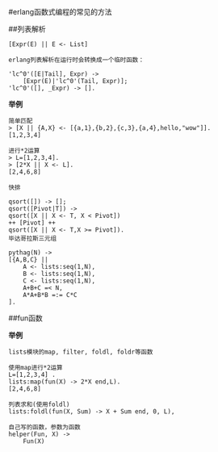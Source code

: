 #erlang函数式编程的常见的方法

##列表解析

	[Expr(E) || E <- List]
	
	erlang列表解析在运行时会转换成一个临时函数：
	
	'lc^0'([E|Tail], Expr) ->
	    [Expr(E)|'lc^0'(Tail, Expr)];
	'lc^0'([], _Expr) -> [].
	
**举例**
	
	简单匹配
	> [X || {A,X} <- [{a,1},{b,2},{c,3},{a,4},hello,"wow"]].
	[1,2,3,4]
	
	进行*2运算
	> L=[1,2,3,4].
	> [2*X || X <- L].
	[2,4,6,8]

	快排
	
	qsort([]) -> [];
	qsort([Pivot|T]) ->
	qsort([X || X <- T, X < Pivot])
	++ [Pivot] ++
	qsort([X || X <- T,X >= Pivot]).		
	毕达哥拉斯三元组
	
	pythag(N) ->
    [{A,B,C} ||
        A <- lists:seq(1,N),
        B <- lists:seq(1,N),
        C <- lists:seq(1,N),
        A+B+C =< N,
        A*A+B*B =:= C*C
    ].	

##fun函数

**举例**

	lists模块的map, filter, foldl, foldr等函数
	
	使用map进行*2运算
	L=[1,2,3,4] .
	lists:map(fun(X) -> 2*X end,L).
	[2,4,6,8]
	 
	列表求和(使用foldl)
	lists:foldl(fun(X, Sum) -> X + Sum end, 0, L),
   
	自己写的函数，参数为函数
	helper(Fun, X) ->
		Fun(X)
    
    
    
    
    
    
    
    